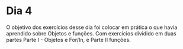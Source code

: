 # Dia 4

O objetivo dos exercí­cios desse dia foi colocar em prática o que havia aprendido sobre Objetos e funções. Com exercicios dividido em duas partes Parte I - Objetos e For/In, e Parte II funções.